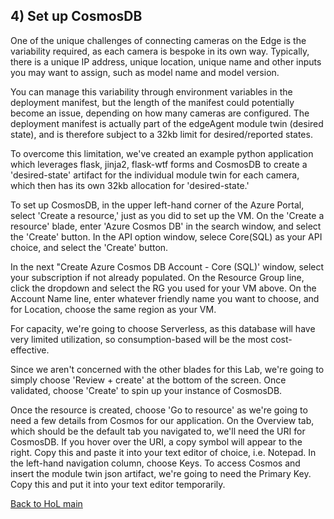 
## 4) Set up CosmosDB 

One of the unique challenges of connecting cameras on the Edge is the variability required, as each camera is bespoke in its own way.  Typically, there is a unique IP address, unique location, unique name and other inputs you may want to assign, such as model name and model version.  

You can manage this variability through environment variables in the deployment manifest, but the length of the manifest could potentially become an issue, depending on how many cameras are configured.  The deployment manifest is actually part of the edgeAgent module twin (desired state), and is therefore subject to a 32kb limit for desired/reported states.

To overcome this limitation, we've created an example python application which leverages flask, jinja2, flask-wtf forms and CosmosDB to create a 'desired-state' artifact for the individual module twin for each camera, which then has its own 32kb allocation for 'desired-state.'  

To set up CosmosDB, in the upper left-hand corner of the Azure Portal, select 'Create a resource,' just as you did to set up the VM.  On the 'Create a resource' blade, enter 'Azure Cosmos DB' in the search window, and select the 'Create' button.  In the API option window, selece Core(SQL) as your API choice, and select the 'Create' button.  

In the next "Create Azure Cosmos DB Account - Core (SQL)' window, select your subscription if not already populated.  On the Resource Group line, click the dropdown and select the RG you used for your VM above.  On the Account Name line, enter whatever friendly name you want to choose, and for Location, choose the same region as your VM.

For capacity, we're going to choose Serverless, as this database will have very limited utilization, so consumption-based will be the most cost-effective.  

Since we aren't concerned with the other blades for this Lab, we're going to simply choose 'Review + create' at the bottom of the screen. Once validated, choose 'Create' to spin up your instance of CosmosDB.

Once the resource is created, choose 'Go to resource' as we're going to need a few details from Cosmos for our application.  On the Overview tab, which should be the default tab you navigated to, we'll need the URI for CosmosDB.  If you hover over the URI, a copy symbol will appear to the right.  Copy this and paste it into your text editor of choice, i.e. Notepad.  In the left-hand navigation column, choose Keys.  To access Cosmos and insert the module twin json artifact, we're going to need the Primary Key.  Copy this and put it into your text editor temporarily.

[Back to HoL main](../../Hands-on-Lab.md)